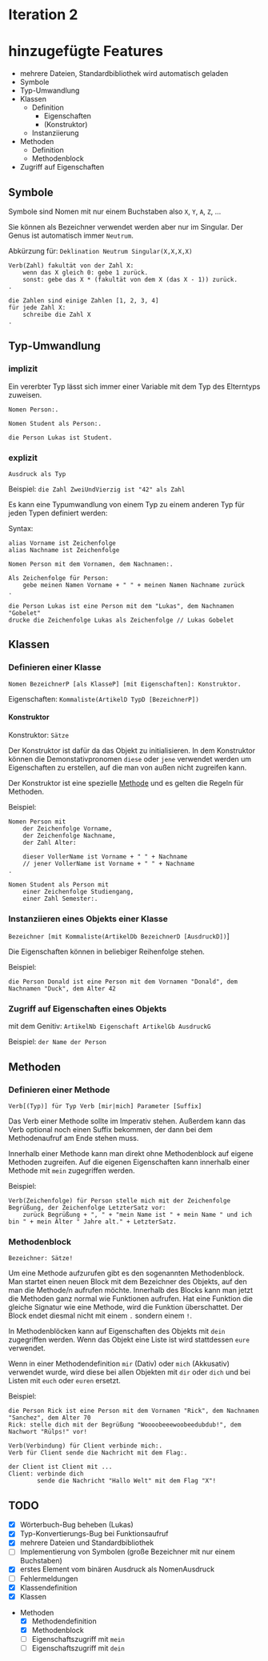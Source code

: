 # Iteration 2

# hinzugefügte Features
- mehrere Dateien, Standardbibliothek wird automatisch geladen
- Symbole
- Typ-Umwandlung
- Klassen
    - Definition
        - Eigenschaften
        - (Konstruktor)
    - Instanziierung
- Methoden
    - Definition
    - Methodenblock
- Zugriff auf Eigenschaften

## Symbole
Symbole sind Nomen mit nur einem Buchstaben also `X`, `Y`, `A`, `Z`, ...

Sie können als Bezeichner verwendet werden aber nur im Singular.
Der Genus ist automatisch immer `Neutrum`.

Abkürzung für: `Deklination Neutrum Singular(X,X,X,X)`

```
Verb(Zahl) fakultät von der Zahl X:
    wenn das X gleich 0: gebe 1 zurück.
    sonst: gebe das X * (fakultät von dem X (das X - 1)) zurück.
.

die Zahlen sind einige Zahlen [1, 2, 3, 4]
für jede Zahl X:
    schreibe die Zahl X
.
```

## Typ-Umwandlung

### implizit
Ein vererbter Typ lässt sich immer einer Variable mit dem Typ des Elterntyps zuweisen.

```
Nomen Person:.

Nomen Student als Person:.

die Person Lukas ist Student.
```

### explizit
`Ausdruck als Typ`

Beispiel:
`die Zahl ZweiUndVierzig ist "42" als Zahl`

Es kann eine Typumwandlung von einem Typ zu einem anderen Typ für jeden Typen definiert werden:

Syntax: 

```
alias Vorname ist Zeichenfolge
alias Nachname ist Zeichenfolge

Nomen Person mit dem Vornamen, dem Nachnamen:.

Als Zeichenfolge für Person:
    gebe meinen Namen Vorname + " " + meinen Namen Nachname zurück
.

die Person Lukas ist eine Person mit dem "Lukas", dem Nachnamen "Gobelet"
drucke die Zeichenfolge Lukas als Zeichenfolge // Lukas Gobelet
```

## Klassen

### Definieren einer Klasse

`Nomen BezeichnerP [als KlasseP] [mit Eigenschaften]: Konstruktor.`

Eigenschaften: `Kommaliste(ArtikelD TypD [BezeichnerP])`

#### Konstruktor

Konstruktor: `Sätze`

Der Konstruktor ist dafür da das Objekt zu initialisieren.
In dem Konstruktor können die Demonstativpronomen `diese` oder `jene`
verwendet werden um Eigenschaften zu erstellen, auf die man von außen nicht zugreifen kann.

Der Konstruktor ist eine spezielle [Methode](#definieren-einer-methode) und es gelten
die Regeln für Methoden.

Beispiel:
```
Nomen Person mit
    der Zeichenfolge Vorname,
    der Zeichenfolge Nachname,
    der Zahl Alter:

    dieser VollerName ist Vorname + " " + Nachname
    // jener VollerName ist Vorname + " " + Nachname
.

Nomen Student als Person mit 
    einer Zeichenfolge Studiengang,
    einer Zahl Semester:.
```


### Instanziieren eines Objekts einer Klasse
`Bezeichner [mit Kommaliste(ArtikelDb BezeichnerD [AusdruckD])`]

Die Eigenschaften können in beliebiger Reihenfolge stehen.

Beispiel:

`die Person Donald ist eine Person mit dem Vornamen "Donald", dem Nachnamen "Duck", dem Alter 42`

### Zugriff auf Eigenschaften eines Objekts
mit dem Genitiv: `ArtikelNb Eigenschaft ArtikelGb AusdruckG`

Beispiel: `der Name der Person`

## Methoden

### Definieren einer Methode

`Verb[(Typ)] für Typ Verb [mir|mich] Parameter [Suffix]`

Das Verb einer Methode sollte im Imperativ stehen. Außerdem kann das Verb optional noch einen Suffix bekommen,
der dann bei dem Methodenaufruf am Ende stehen muss.

Innerhalb einer Methode kann man direkt ohne Methodenblock auf eigene Methoden zugreifen.
Auf die eigenen Eigenschaften kann innerhalb einer Methode mit `mein` zugegriffen werden.

Beispiel:
```
Verb(Zeichenfolge) für Person stelle mich mit der Zeichenfolge Begrüßung, der Zeichenfolge LetzterSatz vor:
    zurück Begrüßung + ", " + "mein Name ist " + mein Name " und ich bin " + mein Alter " Jahre alt." + LetzterSatz.
```

### Methodenblock

`Bezeichner: Sätze!`

Um eine Methode aufzurufen gibt es den sogenannten Methodenblock. Man startet einen neuen Block mit dem Bezeichner
des Objekts, auf den man die Methode/n aufrufen möchte. Innerhalb des Blocks kann man jetzt die Methoden ganz normal wie Funktionen
aufrufen. Hat eine Funktion die gleiche Signatur wie eine Methode, wird die Funktion überschattet. Der Block endet diesmal nicht
mit einem `.` sondern einem `!`.

In Methodenblöcken kann auf Eigenschaften des Objekts mit `dein` zugegriffen werden. Wenn das Objekt eine Liste ist wird stattdessen `eure` verwendet.

Wenn in einer Methodendefinition `mir` (Dativ) oder `mich` (Akkusativ) verwendet wurde, wird diese bei allen Objekten mit `dir`
oder `dich` und bei Listen mit `euch` oder `euren` ersetzt.

Beispiel:

```
die Person Rick ist eine Person mit dem Vornamen "Rick", dem Nachnamen "Sanchez", dem Alter 70
Rick: stelle dich mit der Begrüßung "Woooobeeewoobeedubdub!", dem Nachwort "Rülps!" vor!
```

```
Verb(Verbindung) für Client verbinde mich:.
Verb für Client sende die Nachricht mit dem Flag:.

der Client ist Client mit ...
Client: verbinde dich
        sende die Nachricht "Hallo Welt" mit dem Flag "X"!
```

## TODO
-[x] Wörterbuch-Bug beheben (Lukas)
-[x] Typ-Konvertierungs-Bug bei Funktionsaufruf
-[x] mehrere Dateien und Standardbibliothek
-[ ] Implementierung von Symbolen (große Bezeichner mit nur einem Buchstaben)
-[x] erstes Element vom binären Ausdruck als NomenAusdruck
-[ ] Fehlermeldungen
-[x] Klassendefinition
-[x] Klassen
- Methoden
    - [x] Methodendefinition
    - [x] Methodenblock
    - [ ] Eigenschaftszugriff mit `mein`
    - [ ] Eigenschaftszugriff mit `dein`